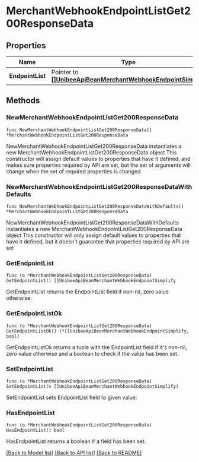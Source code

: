 # MerchantWebhookEndpointListGet200ResponseData

## Properties

Name | Type | Description | Notes
------------ | ------------- | ------------- | -------------
**EndpointList** | Pointer to [**[]UnibeeApiBeanMerchantWebhookEndpointSimplify**](UnibeeApiBeanMerchantWebhookEndpointSimplify.md) | EndpointList | [optional] 

## Methods

### NewMerchantWebhookEndpointListGet200ResponseData

`func NewMerchantWebhookEndpointListGet200ResponseData() *MerchantWebhookEndpointListGet200ResponseData`

NewMerchantWebhookEndpointListGet200ResponseData instantiates a new MerchantWebhookEndpointListGet200ResponseData object
This constructor will assign default values to properties that have it defined,
and makes sure properties required by API are set, but the set of arguments
will change when the set of required properties is changed

### NewMerchantWebhookEndpointListGet200ResponseDataWithDefaults

`func NewMerchantWebhookEndpointListGet200ResponseDataWithDefaults() *MerchantWebhookEndpointListGet200ResponseData`

NewMerchantWebhookEndpointListGet200ResponseDataWithDefaults instantiates a new MerchantWebhookEndpointListGet200ResponseData object
This constructor will only assign default values to properties that have it defined,
but it doesn't guarantee that properties required by API are set

### GetEndpointList

`func (o *MerchantWebhookEndpointListGet200ResponseData) GetEndpointList() []UnibeeApiBeanMerchantWebhookEndpointSimplify`

GetEndpointList returns the EndpointList field if non-nil, zero value otherwise.

### GetEndpointListOk

`func (o *MerchantWebhookEndpointListGet200ResponseData) GetEndpointListOk() (*[]UnibeeApiBeanMerchantWebhookEndpointSimplify, bool)`

GetEndpointListOk returns a tuple with the EndpointList field if it's non-nil, zero value otherwise
and a boolean to check if the value has been set.

### SetEndpointList

`func (o *MerchantWebhookEndpointListGet200ResponseData) SetEndpointList(v []UnibeeApiBeanMerchantWebhookEndpointSimplify)`

SetEndpointList sets EndpointList field to given value.

### HasEndpointList

`func (o *MerchantWebhookEndpointListGet200ResponseData) HasEndpointList() bool`

HasEndpointList returns a boolean if a field has been set.


[[Back to Model list]](../README.md#documentation-for-models) [[Back to API list]](../README.md#documentation-for-api-endpoints) [[Back to README]](../README.md)


